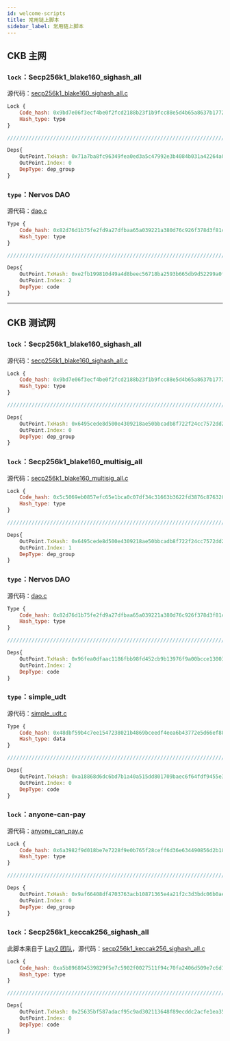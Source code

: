 ```yaml
---
id: welcome-scripts
title: 常用链上脚本
sidebar_label: 常用链上脚本
---
```


## CKB 主网

### `lock`：Secp256k1_blake160_sighash_all

源代码：[secp256k1_blake160_sighash_all.c](https://github.com/nervosnetwork/ckb-system-scripts/blob/master/c/secp256k1_blake160_sighash_all.c)

```js
Lock {
    Code_hash: 0x9bd7e06f3ecf4be0f2fcd2188b23f1b9fcc88e5d4b65a8637b17723bbda3cce8,
    Hash_type: type
}

//////////////////////////////////////////////////////////////////////////////////

Deps{
    OutPoint.TxHash: 0x71a7ba8fc96349fea0ed3a5c47992e3b4084b031a42264a018e0072e8172e46c
    OutPoint.Index: 0
    DepType: dep_group
}
```

### `type`：Nervos DAO

源代码：[dao.c](https://github.com/nervosnetwork/ckb-system-scripts/blob/master/c/dao.c)

```js
Type {
    Code_hash: 0x82d76d1b75fe2fd9a27dfbaa65a039221a380d76c926f378d3f81cf3e7e13f2e,
    Hash_type: type
}

//////////////////////////////////////////////////////////////////////////////////

Deps{
    OutPoint.TxHash: 0xe2fb199810d49a4d8beec56718ba2593b665db9d52299a0f9e6e75416d73ff5c
    OutPoint.Index: 2
    DepType: code
}
```

---

## CKB 测试网

### `lock`：Secp256k1_blake160_sighash_all

源代码：[secp256k1_blake160_sighash_all.c](https://github.com/nervosnetwork/ckb-system-scripts/blob/master/c/secp256k1_blake160_sighash_all.c)

```js
Lock {
    Code_hash: 0x9bd7e06f3ecf4be0f2fcd2188b23f1b9fcc88e5d4b65a8637b17723bbda3cce8,
    Hash_type: type
}

//////////////////////////////////////////////////////////////////////////////////

Deps{
    OutPoint.TxHash: 0x6495cede8d500e4309218ae50bbcadb8f722f24cc7572dd2274f5876cb603e4e
    OutPoint.Index: 0
    DepType: dep_group
}
```

### `lock`：Secp256k1_blake160_multisig_all

源代码：[secp256k1_blake160_multisig_all.c](https://github.com/nervosnetwork/ckb-system-scripts/blob/master/c/secp256k1_blake160_multisig_all.c)

```js
Lock {
    Code_hash: 0x5c5069eb0857efc65e1bca0c07df34c31663b3622fd3876c876320fc9634e2a8,
    Hash_type: type
}

//////////////////////////////////////////////////////////////////////////////////

Deps{
    OutPoint.TxHash: 0x6495cede8d500e4309218ae50bbcadb8f722f24cc7572dd2274f5876cb603e4e
    OutPoint.Index: 1
    DepType: dep_group
}
```

### `type`：Nervos DAO

源代码：[dao.c](https://github.com/nervosnetwork/ckb-system-scripts/blob/master/c/dao.c)

```js
Type {
    Code_hash: 0x82d76d1b75fe2fd9a27dfbaa65a039221a380d76c926f378d3f81cf3e7e13f2e,
    Hash_type: type
}

//////////////////////////////////////////////////////////////////////////////////

Deps{
    OutPoint.TxHash: 0x96fea0dfaac1186fbb98fd452cb9b13976f9a00bcce130035fe2e30dac931d1d
    OutPoint.Index: 2
    DepType: code
}
```

### `type`：simple_udt

源代码：[simple_udt.c](https://github.com/nervosnetwork/ckb-miscellaneous-scripts/blob/master/c/simple_udt.c)

```js
Type {
    Code_hash: 0x48dbf59b4c7ee1547238021b4869bceedf4eea6b43772e5d66ef8865b6ae7212,
    Hash_type: data
}

//////////////////////////////////////////////////////////////////////////////////

Deps{
    OutPoint.TxHash: 0xa18868d6dc6bd7b1a40a515dd801709baec6f64fdf9455e3f9f4c6393b9e8477
    OutPoint.Index: 0
    DepType: code
}
```

### `lock`：anyone-can-pay

源代码：[anyone_can_pay.c](https://github.com/nervosnetwork/ckb-anyone-can-pay/blob/master/c/anyone_can_pay.c)

```js
Lock {
    Code_hash: 0x6a3982f9d018be7e7228f9e0b765f28ceff6d36e634490856d2b186acf78e79b,
    Hash_type: type
}

//////////////////////////////////////////////////////////////////////////////////

Deps {
    OutPoint.TxHash: 0x9af66408df4703763acb10871365e4a21f2c3d3bdc06b0ae634a3ad9f18a6525
    OutPoint.Index: 0
    DepType: dep_group
}
```

### `lock`：Secp256k1_keccak256_sighash_all

此脚本来自于 [Lay2 团队](https://lay2.dev/)，源代码：[secp256k1_keccak256_sighash_all.c](https://github.com/lay2dev/pw-lock/blob/master/c/secp256k1_keccak256_sighash_all.c)

```js
Lock {
    Code_hash: 0xa5b896894539829f5e7c5902f0027511f94c70fa2406d509e7c6d1df76b06f08,
    Hash_type: type
}

//////////////////////////////////////////////////////////////////////////////////

Deps{
    OutPoint.TxHash: 0x25635bf587adacf95c9ad302113648f89ecddc2acfe1ea358ea99f715219c4c5
    OutPoint.Index: 0
    DepType: code
}
```

